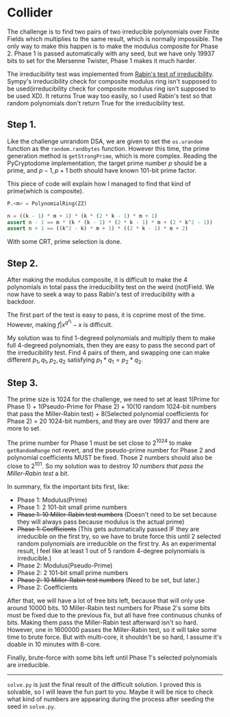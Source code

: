 # Collider

The challenge is to find two pairs of two irreducible polynomials over Finite Fields which multiplies to the same result, which is normally impossible. The only way to make this happen is to make the modulus composite for Phase 2. Phase 1 is passed automatically with any seed, but we have only 19937 bits to set for the Mersenne Twister, Phase 1 makes it much harder.

The irreducibility test was implemented from [Rabin's test of irreducibility](https://en.wikipedia.org/wiki/Factorization_of_polynomials_over_finite_fields#Rabin.27s_test_of_irreducibility). Sympy's irreducibility check for composite modulus ring isn't supposed to be used(irreducibility check for composite modulus ring isn't supposed to be used XD). It returns True way too easily, so I used Rabin's test so that random polynomials don't return True for the irreducibility test.

## Step 1.

Like the challenge unrandom DSA, we are given to set the `os.urandom` function as the `random.randbytes` function. However this time, the prime generation method is `getStrongPrime`, which is more complex. Reading the PyCryptodome implementation, the target prime number $p$ should be a prime, and $p - 1, p + 1$ both should have known 101-bit prime factor.

This piece of code will explain how I managed to find that kind of prime(which is composite).
```python
P.<m> = PolynomialRing(ZZ)

n = ((k - 1) * m + 1) * (k * (2 * k - 1) * m + 1)
assert n - 1 == m * (k * (k - 1) * (2 * k - 1) * m + (2 * k^2 - 1))
assert n + 1 == ((k^2 - k) * m + 1) * ((2 * k - 1) * m + 2)
```

With some CRT, prime selection is done.

## Step 2.

After making the modulus composite, it is difficult to make the 4 polynomials in total pass the irreducibility test on the weird (not)Field. We now have to seek a way to pass Rabin's test of irreducibility with a backdoor.

The first part of the test is easy to pass, it is coprime most of the time. However, making $f | x^{q^{n_i}} - x$ is difficult.

My solution was to find 1-degreed polynomials and multiply them to make full 4-degreed polynomials, then they are easy to pass the second part of the irreducibility test. Find 4 pairs of them, and swapping one can make different $p_1, q_1, p_2, q_2$ satisfying $p_1 * q_1 = p_2 * q_2$.

## Step 3.

The prime size is 1024 for the challenge, we need to set at least 1(Prime for Phase 1) + 1(Pseudo-Prime for Phase 2) + 10(10 random 1024-bit numbers that pass the Miller-Rabin test) + 8(Selected polynomial coefficients for Phase 2) = 20 1024-bit numbers, and they are over 19937 and there are more to set.

The prime number for Phase 1 must be set close to $2^{1024}$ to make `getRandomRange` not revert, and the pseudo-prime number for Phase 2 and polynomial coefficients MUST be fixed. Those 2 numbers should also be close to $2^{101}$. So my solution was to destroy *10 numbers that pass the Miller-Rabin test* a bit.

In summary, fix the important bits first, like:
- Phase 1: Modulus(Prime)
- Phase 1: 2 101-bit small prime numbers
- ~~Phase 1: 10 Miller-Rabin test numbers~~ (Doesn't need to be set because they will always pass because modulus is the actual prime)
- ~~Phase 1: Coefficients~~ (This gets automatically passed IF they are irreducible on the first try, so we have to brute force this until 2 selected random polynomials are irreducible on the first try. As an experimental result, I feel like at least 1 out of 5 random 4-degree polynomials is irreducible.)
- Phase 2: Modulus(Pseudo-Prime)
- Phase 2: 2 101-bit small prime numbers
- ~~Phase 2: 10 Miller-Rabin test numbers~~ (Need to be set, but later.)
- Phase 2: Coefficients

After that, we will have a lot of free bits left, because that will only use around 10000 bits. 10 Miller-Rabin test numbers for Phase 2's some bits must be fixed due to the previous fix, but all have free continuous chunks of bits. Making them pass the Miller-Rabin test afterward isn't so hard. However, one in 1600000 passes the Miller-Rabin test, so it will take some time to brute force. But with multi-core, it shouldn't be so hard, I assume it's doable in 10 minutes with 8-core.

Finally, brute-force with some bits left until Phase 1's selected polynomials are irreducible.

---

`solve.py` is just the final result of the difficult solution. I proved this is solvable, so I will leave the fun part to you. Maybe it will be nice to check what kind of numbers are appearing during the process after seeding the seed in `solve.py`.